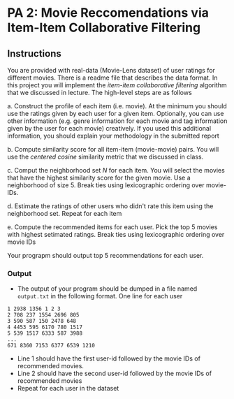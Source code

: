 # PA 2: Movie Reccomendations via Item-Item Collaborative Filtering

## Instructions
You are provided with real-data (Movie-Lens dataset) of user ratings for different movies. There is a readme file that describes the data format. In this project you will implement the *item-item collaborative filtering* algorithm that we discussed in lecture. The high-level steps are as follows  

a. Construct the profile of each item (i.e. movie). At the minimum you should use the ratings given by each user for a given item. Optionally, you can use other information (e.g. genre information for each movie and tag information given by the user for each movie) creatively. If you used this additional information, you should explain your methodology in the submitted report

b. Compute similarity score for all item-item (movie-movie) pairs. You will use the *centered cosine* similarity metric that we discussed in class.

c. Comput the neighborhood set $N$ for each item. You will select the movies that have the highest similarity score for the given movie. Use a neighborhood of size $5$. Break ties using lexicographic ordering over movie-IDs.

d. Estimate the ratings of other users who didn't rate this item using the neighborhood set. Repeat for each item

e. Compute the recommended items for each user. Pick the top 5 movies with highest setimated ratings. Break ties using lexicographic ordering over movie IDs

Your prograpm should output top 5 recommendations for each user.

### Output
- The output of your program should be dumped in a file named `output.txt` in the following format. One line for each user
```
1 2938 1356 1 2 3
2 708 237 1554 2696 805
3 590 587 150 2478 648
4 4453 595 6170 780 1517
5 539 1517 6333 587 3988
...
671 8360 7153 6377 6539 1210
```
- Line 1 should have the first user-id followed by the movie IDs of recommended movies.
- Line 2 should have the second user-id followed by the movie IDs of recommended movies
- Repeat for each user in the dataset
